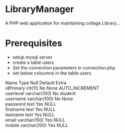 # LibraryManager
A PHP web application for maintaining collage Library...


# Prerequisites

- setup mysql server
- create a table users
- Set the connection parameters in connection.php
- set below coloumns in the table users

Name        Type					  Null	Default			Extra           <br/>
idPrimary   int(11)					No		None			AUTO_INCREMENT    <br/>
userlevel		varchar(100)		No		student	                    <br/>
username		varchar(100)		No		None	                      <br/>
password		text					  Yes		NULL                        <br/>
firstname		text					  Yes		NULL	                      <br/>
lastname		text					  Yes		NULL                        <br/>
email			  varchar(150)		Yes		NULL                        <br/>
mobile			varchar(100)		Yes		NULL	                      <br/>
